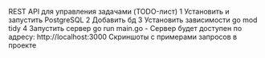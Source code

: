 REST API для управления задачами (TODO-лист)
1 Установить и запустить PostgreSQL
2 Добавить бд
3 Установить зависимости go mod tidy
4 Запустить сервер go run main.go - Сервер будет доступен по адресу: http://localhost:3000
Скриншоты с примерами запросов в проекте

